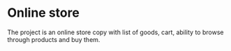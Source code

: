 # Online store
The project is an online store copy with list of goods, cart, ability to browse through products and buy them.
